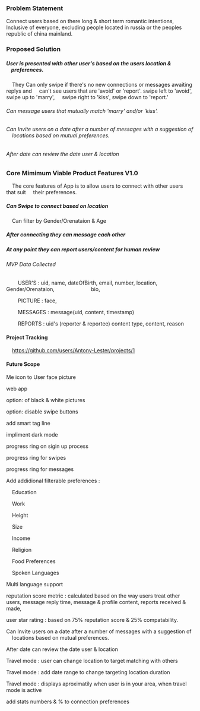 ### Problem Statement

Connect users based on there long & short term romantic intentions, Inclusive of everyone, excluding people located in russia or the peoples republic of china mainland.

### Proposed Solution

##### User is presented with other user's based on the users location &     preferences.

    They Can only swipe if there's no new connections or messages awaiting replys and     can't see users that are 'avoid' or 'report'. swipe left to 'avoid', swipe up to 'marry',     swipe right to 'kiss', swipe down to 'report.'

###### Can message users that mutually match 'marry' and/or 'kiss'.

###### Can Invite users on a date after a number of messages with a suggestion of     locations based on mutual preferences.

###### After date can review the date user & location

### Core Mimimum Viable Product Features V1.0

    The core features of App is to allow users to connect with other users that suit     their preferences. 

##### Can Swipe to connect based on location

    Can filter by Gender/Orenataion & Age

##### After connecting they can message each other

##### At any point they can report users/content for human review

###### MVP Data Collected

        USER'S : uid, name, dateOfBirth, email, number, location, Gender/Orenataion,                         bio, 

        PICTURE : face, 

        MESSAGES : message(uid, content, timestamp)

        REPORTS : uid's (reporter & reportee) content type, content, reason



#### Project Tracking

    https://github.com/users/Antony-Lester/projects/1









#### Future Scope

Me icon to User face picture

web app

option: of black & white pictures

option: disable swipe buttons

add smart tag line

impliment dark mode

progress ring on sigin up process

progress ring for swipes

progress ring for messages

Add addidional filterable preferences : 

    Education

    Work

    Height

    Size

    Income

    Religion

    Food Preferences

    Spoken Languages

Multi language support

reputation score metric :  calculated based on the way users treat other users, message reply time, message & profile content, reports received & made, 

user star rating : based on 75% reputation score & 25% compatability.

Can Invite users on a date after a number of messages with a suggestion of     locations based on mutual preferences.

After date can review the date user & location

Travel mode : user can change location to target matching with others

Travel mode : add date range to change targeting location duration

Travel mode : displays aproximatily when user is in your area, when travel mode is active

add stats  numbers & % to connection preferences
